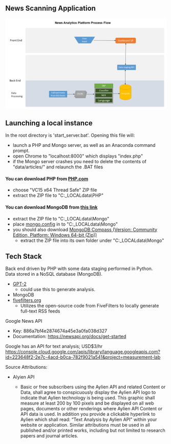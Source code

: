## News Scanning Application ##
![App Flow](Architecture.png "Flow Chart")

## Launching a local instance ##
In the root directory is 'start_server.bat'. Opening this file will:
* launch a PHP and Mongo server, as well as an Anaconda command prompt.
* open Chrome to "localhost:8000" which displays "index.php"
* if the Mongo server crashes you need to delete the contents of "data/articles/" and relaunch the .BAT files

#### You can download PHP from [PHP.com](https://windows.php.net/download#php-7.3) ####
* choose "VC15 x64 Thread Safe" ZIP file
* extract the ZIP file to "C:\_LOCALdata\PHP"

#### You can download MongoDB from [this link](https://fastdl.mongodb.org/win32/mongodb-win32-x86_64-2008plus-ssl-4.0.10.zip) ####
* extract the ZIP file to "C:\_LOCALdata\Mongo"
* place [mongo.config](http://gitlab.vnl1209.gov.ab.ca/special-projects/news-scanning/blob/620f6a1162d22eb74258c01e7aaf1831830f9db7/misc/mongo.config) in to "C:\_LOCALdata\Mongo"
* you should also download [MongoDB Compass (Version: Community Edition, Platform: Windows 64-bit (Zip))](https://www.mongodb.com/download-center/compass)
    * extract the ZIP file into its own folder under "C:\_LOCALdata\Mongo\"



## Tech Stack ##
Back end driven by PHP with some data staging performed in Python.  
Data stored in a NoSQL database (MongoDB).  

* [GPT-2](https://openai.com/blog/better-language-models/)
   * could use this to generate analysis.
* MongoDB
* [fivefilters.org](https://fivefilters.org/)
   * Utilizes the open-source code from FiveFilters to locally generate full-text RSS feeds

Google News API
* Key: 886a7bf4e2874674a45e3a0fa038d327
* Documentation: https://newsapi.org/docs/get-started

Google has an API for text analysis; USD$3/hr  
https://console.cloud.google.com/apis/library/language.googleapis.com?id=223648f2-2e7c-4acd-b0ca-782f9021a541&project=measurement-lab


Source Attributions:  
* Alyien API

    * Basic or free subscribers using the Aylien API and related Content or Data, shall agree to conspicuously display the Aylien API logo to indicate that Aylien technology is being used.  This graphic shall measure at least 200 by 100 pixels and be displayed on all web pages, documents or other renderings where Aylien API Content or API data is used.  In addition you provide a clickable hyperlink to Aylien which shall read: “Text Analysis by Aylien API” within your website or application. Similar attributions must be used in all published and/or printed works, including but not limited to research papers and journal articles.
